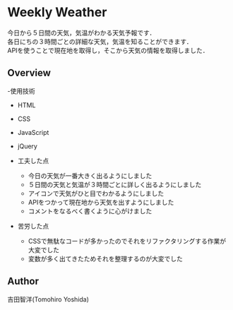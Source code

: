 Weekly Weather
====
今日から５日間の天気，気温がわかる天気予報です．<br>
各日にちの３時間ごとの詳細な天気，気温を知ることができます．<br>
APIを使うことで現在地を取得し，そこから天気の情報を取得しました．
## Overview
-使用技術
  - HTML
  - CSS
  - JavaScript
  - jQuery

- 工夫した点
  - 今日の天気が一番大きく出るようにしました
  - ５日間の天気と気温が３時間ごとに詳しく出るようにしました
  - アイコンで天気がひと目でわかるようにしました
  - APIをつかって現在地から天気を出すようにしました
  - コメントをなるべく書くように心がけました
- 苦労した点
  - CSSで無駄なコードが多かったのでそれをリファクタリングする作業が大変でした
  - 変数が多く出てきたためそれを整理するのが大変でした
## Author 
吉田智洋(Tomohiro Yoshida)
